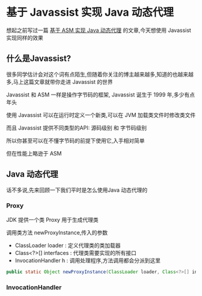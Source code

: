 # 基于 Javassist 实现 Java 动态代理



想起之前写过一篇 [基于 ASM 实现 Java 动态代理](https://juejin.cn/post/7043401155753279524) 的文章,今天想使用 Javassist 实现同样的效果



## 什么是Javassist?

很多同学估计会对这个词有点陌生,但随着你关注的博主越来越多,知道的也越来越多,马上这篇文章就带你走进 Javassist 的世界

Javassist 和 ASM 一样是操作字节码的框架, Javassist 诞生于 1999 年,多少有点年头

使用 Javassist 可以在运行时定义一个新类,可以在 JVM 加载类文件时修改类文件

而且 Javassist 提供不同类型的API: 源码级别 和 字节码级别

所以你甚至可以在不懂字节码的前提下使用它,入手相对简单

但在性能上略逊于 ASM

## Java 动态代理

话不多说,先来回顾一下我们平时是怎么使用Java 动态代理的

### Proxy

JDK 提供一个类 Proxy 用于生成代理类

调用类方法 newProxyInstance,传入的参数

- ClassLoader loader : 定义代理类的类加载器
- Class<?>[] interfaces : 代理类需要实现的所有接口
- InvocationHandler h : 调用处理程序,方法调用都会分派到这里

```java
public static Object newProxyInstance(ClassLoader loader, Class<?>[] interfaces, InvocationHandler h) throws IllegalArgumentException
```

### InvocationHandler